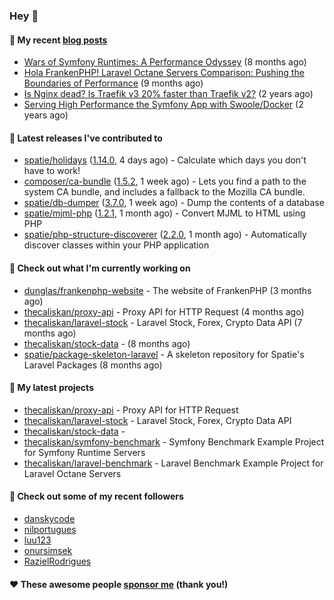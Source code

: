 ### Hey 👋

#### 📜 My recent [blog posts](https://caliskanemre.medium.com/)

- [Wars of Symfony Runtimes: A Performance Odyssey](https://medium.com/beyn-technology/wars-of-symfony-runtimes-a-performance-odyssey-7b0120e8f9e1?source=rss-cf41ab240584------2) (8 months ago)
- [Hola FrankenPHP! Laravel Octane Servers Comparison: Pushing the Boundaries of Performance](https://medium.com/beyn-technology/hola-frankenphp-laravel-octane-servers-comparison-pushing-the-boundaries-of-performance-d3e7ad8e652c?source=rss-cf41ab240584------2) (9 months ago)
- [Is Nginx dead? Is Traefik v3 20% faster than Traefik v2?](https://medium.com/beyn-technology/is-nginx-dead-is-traefik-v3-20-faster-than-traefik-v2-f28ffb7eed3e?source=rss-cf41ab240584------2) (2 years ago)
- [Serving High Performance the Symfony App with Swoole/Docker](https://medium.com/beyn-technology/serving-high-performance-the-symfony-app-with-swoole-docker-758d8f176889?source=rss-cf41ab240584------2) (2 years ago)

#### 🔭 Latest releases I've contributed to

- [spatie/holidays](https://github.com/spatie/holidays) ([1.14.0](https://github.com/spatie/holidays/releases/tag/1.14.0), 4 days ago) - Calculate which days you don&#39;t have to work!
- [composer/ca-bundle](https://github.com/composer/ca-bundle) ([1.5.2](https://github.com/composer/ca-bundle/releases/tag/1.5.2), 1 week ago) - Lets you find a path to the system CA bundle, and includes a fallback to the Mozilla CA bundle.
- [spatie/db-dumper](https://github.com/spatie/db-dumper) ([3.7.0](https://github.com/spatie/db-dumper/releases/tag/3.7.0), 1 week ago) - Dump the contents of a database
- [spatie/mjml-php](https://github.com/spatie/mjml-php) ([1.2.1](https://github.com/spatie/mjml-php/releases/tag/1.2.1), 1 month ago) - Convert MJML to HTML using PHP
- [spatie/php-structure-discoverer](https://github.com/spatie/php-structure-discoverer) ([2.2.0](https://github.com/spatie/php-structure-discoverer/releases/tag/2.2.0), 1 month ago) - Automatically discover classes within your PHP application

#### 👷 Check out what I'm currently working on

- [dunglas/frankenphp-website](https://github.com/dunglas/frankenphp-website) - The website of FrankenPHP (3 months ago)
- [thecaliskan/proxy-api](https://github.com/thecaliskan/proxy-api) - Proxy API for HTTP Request (4 months ago)
- [thecaliskan/laravel-stock](https://github.com/thecaliskan/laravel-stock) - Laravel Stock, Forex, Crypto Data API (7 months ago)
- [thecaliskan/stock-data](https://github.com/thecaliskan/stock-data) -  (8 months ago)
- [spatie/package-skeleton-laravel](https://github.com/spatie/package-skeleton-laravel) - A skeleton repository for Spatie&#39;s Laravel Packages (8 months ago)

#### 🌱 My latest projects

- [thecaliskan/proxy-api](https://github.com/thecaliskan/proxy-api) - Proxy API for HTTP Request
- [thecaliskan/laravel-stock](https://github.com/thecaliskan/laravel-stock) - Laravel Stock, Forex, Crypto Data API
- [thecaliskan/stock-data](https://github.com/thecaliskan/stock-data) - 
- [thecaliskan/symfony-benchmark](https://github.com/thecaliskan/symfony-benchmark) - Symfony Benchmark Example Project for Symfony Runtime Servers 
- [thecaliskan/laravel-benchmark](https://github.com/thecaliskan/laravel-benchmark) - Laravel Benchmark Example Project for Laravel Octane Servers

#### 👯 Check out some of my recent followers

- [danskycode](https://github.com/danskycode)
- [nilportugues](https://github.com/nilportugues)
- [luu123](https://github.com/luu123)
- [onursimsek](https://github.com/onursimsek)
- [RazielRodrigues](https://github.com/RazielRodrigues)

#### ❤️ These awesome people [sponsor me](https://github.com/sponsors/thecaliskan) (thank you!)

